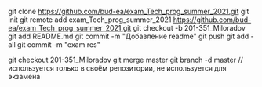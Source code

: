 git clone https://github.com/bud-ea/exam_Tech_prog_summer_2021.git
git init
git remote add exam_Tech_prog_summer_2021 https://github.com/bud-ea/exam_Tech_prog_summer_2021.git
git checkout -b 201-351_Miloradov
git add README.md
git commit -m "Добавление readme"
git push
git add -all
git commit -m "exam res"

git checkout 201-351_Miloradov
git merge master
git branch -d master //используется только в своём репозитории, не используется для экзамена
